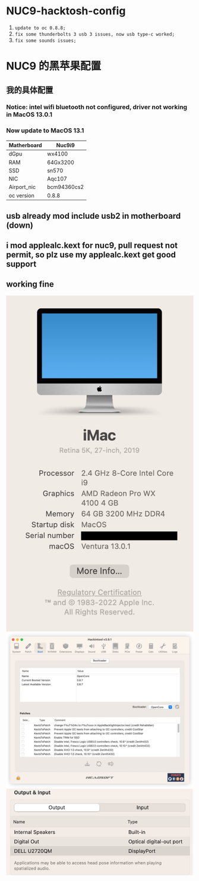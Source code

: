 # NUC9-hacktosh-config

 1. `update to oc 0.8.8;`
 2. `fix some thunderbolts 3 usb 3 issues, now usb type-c worked;`
 3. `fix some sounds issues;`

# NUC9 的黑苹果配置

## 我的具体配置

### Notice: intel wifi bluetooth not configured, driver not working in MacOS 13.0.1

### Now update to MacOS 13.1

| Matherboard | Nuc9i9      |
| ----------- | ----------- |
| dGpu        | wx4100      |
| RAM         | 64Gx3200    |
| SSD         | sn570       |
| NIC         | Aqc107      |
| Airport_nic | bcm94360cs2 |
| oc version  | 0.8.8       |

## usb already mod include usb2 in motherboard (down)

## i mod applealc.kext for nuc9, pull request not permit, so plz use my applealc.kext get good support

## working fine

![](https://github.com/littlesum/nuc9hacktosh-config/blob/main/pic/Screenshot%202022-12-07%20at%2014.51.38.png?raw=true)
![](https://github.com/littlesum/nuc9hacktosh-config/blob/main/pic/IMAGE%202022-12-07%2014:13:23.jpg?raw=true)
![](https://github.com/littlesum/nuc9hacktosh-config/blob/main/pic/Screenshot%202022-12-07%20at%2014.50.46.png?raw=true)


